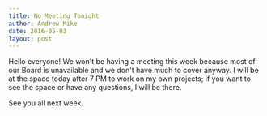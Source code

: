 ```yaml
---
title: No Meeting Tonight
author: Andrew Mike
date: 2016-05-03
layout: post
---
```


Hello everyone! We won't be having a meeting this week because most of our Board is unavailable and we don't have much to cover anyway. I will be at the space today after 7 PM to work on my own projects; if you want to see the space or have any questions, I will be there.

See you all next week.
